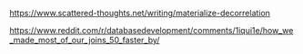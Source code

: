 https://www.scattered-thoughts.net/writing/materialize-decorrelation

https://www.reddit.com/r/databasedevelopment/comments/1iqui1e/how_we_made_most_of_our_joins_50_faster_by/
